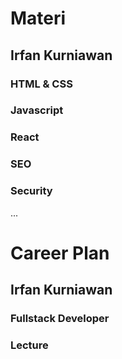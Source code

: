 # Materi
## Irfan Kurniawan
### HTML & CSS
### Javascript
### React
### SEO
### Security
...
# Career Plan
## Irfan Kurniawan
### Fullstack Developer
### Lecture